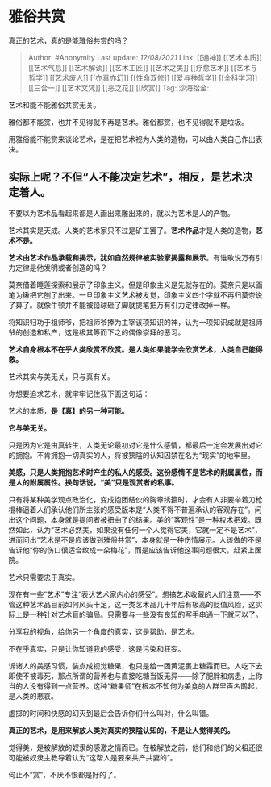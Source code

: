 # 雅俗共赏
[真正的艺术，真的是能雅俗共赏的吗？](https://www.zhihu.com/question/307808241/answer/572963649)

> Author: #Anonymity
> Last update: *12/08/2021*
> Link: [[通神]] [[艺术本质]] [[艺术气息]] [[艺术解读]] [[艺术工匠]] [[艺术之美]] [[疗愈艺术]] [[艺术与哲学]] [[艺术废人]] [[亦真亦幻]] [[性命双修]] [[爱与神哲学]] [[全科学习]] [[三合一]] [[艺术文凭]] [[恶之花]] [[欣赏]]
> Tag:
> 沙海拾金:

艺术和能不能雅俗共赏无关。

雅俗都不能赏，也并不见得就不再是艺术。雅俗都赏，也不见得就不是垃圾。

用雅俗能不能赏来谈论艺术，是在把艺术视为人类的造物，可以由人类自己作出表决。

## 实际上呢？不但“人不能决定艺术”，相反，**是艺术决定着人**。

不要以为艺术品看起来都是人画出来雕出来的，就以为艺术是人的产物。

艺术其实是天成。人类的艺术家只不过是矿工罢了。**艺术作品**才是人类的造物，**艺术不是。**

**艺术由艺术作品承载和揭示，犹如自然规律被实验家揭露和展示**。有谁敢说万有引力定律是他发明或者创造的吗？

莫奈借着睡莲探索和展示了印象主义。但是印象主义是先就存在的。莫奈只是以画笔为锹把它刨了出来。一旦印象主义艺术被发觉，印象主义四个字就不再归莫奈说了算了。就像牛顿并不能被铅球砸了脚就提笔把万有引力定律改掉一样。

将知识归功于祖师爷，把祖师爷捧为主宰该项知识的神，认为一项知识成就是祖师爷的创造和私产，这是极其等而下之的偶像崇拜的恶习。

**艺术自身根本不在乎人类欣赏不欣赏。是人类如果能学会欣赏艺术，人类自己能得救。**

艺术其实与美无关，只与真有关。

你想要追求艺术，就牢牢记住我下面这句话：

艺术的本质，**是【真】的另一种可能。**

**它与美无关。**

只是因为它是由真转生，人类无论最初对它是什么感情，都最后一定会发展出对它的拥抱。不肯拥抱一切真实的人，将被狭隘的认知囚禁在名为“现实”的地牢里。

**美感，只是人类拥抱艺术时产生的私人的感受。这份感情不是艺术的附属属性，而是人的附属属性。换句话说，“美”只是观赏者的私事。**

只有将某种美学观点政治化，变成抱团结伙的胸章绣箍时，才会有人非要举着刀枪棍棒逼着人们承认他们所主张的感受版本是“人类不得不普遍承认的客观存在”。问出这个问题，本身就是提问者被扭曲了的结果。美的“客观性”是一种权术把戏。既然如此，认为“艺术必然美，如果没有任何一个人觉得它美，它就一定不是艺术”，进而问出“艺术是不是应该做到雅俗共赏”，本身就是一种伤情展示。人该做的不是告诉他“你的伤口很适合纹成一朵梅花”，而是应该告诉他这事问题很大，赶紧上医院。

艺术只需要忠于真实。

现在有一些“艺术”专注“表达艺术家内心的感受”。想搞艺术收藏的人们注意——不管这种艺术品目前如何风头十足，这一类艺术品几十年后有极高的贬值风险，这实际上是一种针对艺术盲的骗局。只需要与一些没有良知的写手串通一下就可以了。

分享我的视角，给你另一个角度的真实，这是帮助，是艺术。

不在乎真实，只是让你知道我的感受，这是污染和狂妄。

诉诸人的美感习惯，装点成视觉糖果，也只是给一团黄泥裹上糖霜而已。人吃下去即使不被毒死，那点所谓的营养也与直接吃糖当饭无异——除了肥胖和病患，上你当的人没有得到一点营养。这种“糖果师”在根本不知何为美食的人群里声名鹊起，是人类的悲哀。

虚掷的时间和快感的幻灭到最后会告诉你们什么叫对，什么叫错。

**真正的艺术，是用来解放人类对真实的狭隘认知的，不是让人觉得美的。**

觉得美，是被解放的奴隶的感激之情而已。在被解放之前，他们和他们的父祖还很可能被奴隶主教导着认为“这帮人是要来共产共妻的”。

何止不“赏”，不厌不恨都是好的了。

